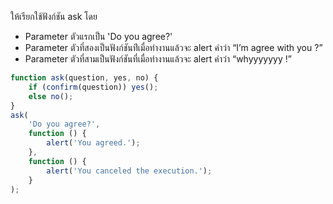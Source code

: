 ให้เรียกใช้ฟังก์ชัน ask โดย

-   Parameter ตัวแรกเป็น 'Do you agree?'
-   Parameter ตัวที่สองเป็นฟังก์ชันท่ีเมื่อทำงานแล้วจะ alert คำว่า “I’m agree with you ?”
-   Parameter ตัวที่สามเป็นฟังก์ชันที่เมื่อทำงานแล้วจะ alert คำว่า “whyyyyyyy !”

```js
function ask(question, yes, no) {
    if (confirm(question)) yes();
    else no();
}
ask(
    'Do you agree?',
    function () {
        alert('You agreed.');
    },
    function () {
        alert('You canceled the execution.');
    }
);
```

